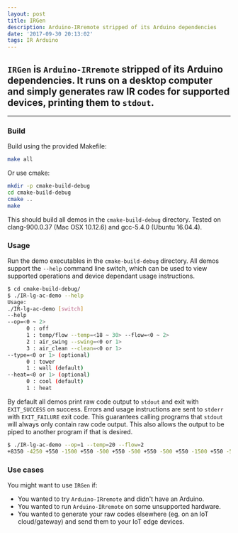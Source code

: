 ```yaml
---
layout: post
title: IRGen
description: Arduino-IRremote stripped of its Arduino dependencies
date: '2017-09-30 20:13:02'
tags: IR Arduino
---
```



## `IRGen` is `Arduino-IRremote` stripped of its Arduino dependencies. It runs on a desktop computer and simply generates raw IR codes for supported devices, printing them to `stdout`.

***

### Build
Build using the provided Makefile:
```sh
make all
```

Or use cmake:
```sh
mkdir -p cmake-build-debug
cd cmake-build-debug
cmake ..
make
```

This should build all demos in the `cmake-build-debug` directory.
Tested on clang-900.0.37 (Mac OSX 10.12.6) and gcc-5.4.0 (Ubuntu 16.04.4).


### Usage
Run the demo executables in the `cmake-build-debug` directory.
All demos support the `--help` command line switch, which can be used to view supported operations and device dependant usage instructions.
```sh
$ cd cmake-build-debug/
$ ./IR-lg-ac-demo --help
Usage:
./IR-lg-ac-demo [switch]
--help
--op=<0 ~ 2>
      0 : off
      1 : temp/flow --temp=<18 ~ 30> --flow=<0 ~ 2>
      2 : air_swing --swing=<0 or 1>
      3 : air_clean --clean=<0 or 1>
--type=<0 or 1> (optional)
      0 : tower
      1 : wall (default)
--heat=<0 or 1> (optional)
      0 : cool (default)
      1 : heat
```

By default all demos print raw code output to `stdout` and exit with `EXIT_SUCCESS` on success. Errors and usage instructions are sent to `stderr` with `EXIT_FAILURE` exit code.
This guarantees calling programs that `stdout` will always only contain raw code output. This also allows the output to be piped to another program if that is desired.
```sh
$ ./IR-lg-ac-demo --op=1 --temp=20 --flow=2
+8350 -4250 +550 -1500 +550 -500 +550 -500 +550 -500 +550 -1500 +550 -500 +550 -500 +550 -500 +550 -500 +550 -500 +550 -500 +550 -500 +550 -500 +550 -500 +550 -500 +550 -500 +550 -500 +550 -1500 +550 -500 +550 -1500 +550 -500 +550 -1500 +550 -500 +550 -500 +550 -1500 +550 -500 +550 -500 +550 -1500 +550 -0
```

### Use cases
You might want to use `IRGen` if: 

* You wanted to try `Arduino-IRremote` and didn't have an Arduino.
* You wanted to run `Arduino-IRremote` on some unsupported hardware.
* You wanted to generate your raw codes elsewhere (eg. on an IoT cloud/gateway) and send them to your IoT edge devices.

